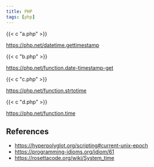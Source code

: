 ```yaml
---
title: PHP
tags: [php]
---
```


{{< c "a.php" >}}

<https://php.net/datetime.gettimestamp>

{{< c "b.php" >}}

<https://php.net/function.date-timestamp-get>

{{< c "c.php" >}}

<https://php.net/function.strtotime>

{{< c "d.php" >}}

<https://php.net/function.time>

## References

- <https://hyperpolyglot.org/scripting#current-unix-epoch>
- <https://programming-idioms.org/idiom/61>
- <https://rosettacode.org/wiki/System_time>
